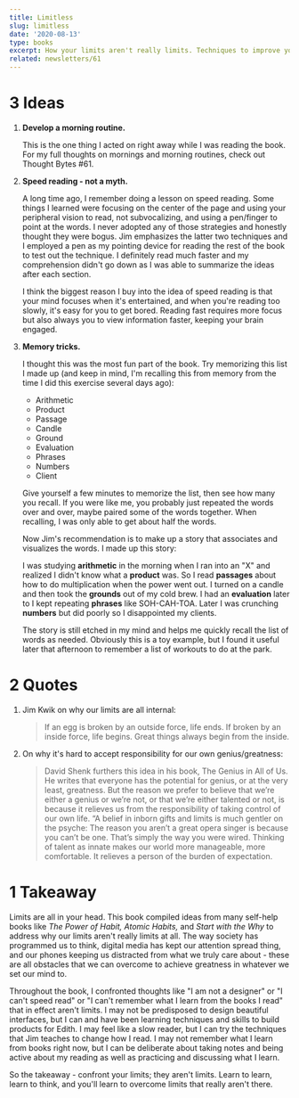 ```yaml
---
title: Limitless
slug: limitless
date: '2020-08-13'
type: books
excerpt: How your limits aren't really limits. Techniques to improve your ability to read, learn, and remember to make you superhuman.
related: newsletters/61
---
```


# 3 Ideas

1. **Develop a morning routine.**

    This is the one thing I acted on right away while I was reading the book. For my full thoughts on mornings and morning routines, check out Thought Bytes #61.

2. **Speed reading - not a myth.**

    A long time ago, I remember doing a lesson on speed reading. Some things I learned were focusing on the center of the page and using your peripheral vision to read, not subvocalizing, and using a pen/finger to point at the words. I never adopted any of those strategies and honestly thought they were bogus. Jim emphasizes the latter two techniques and I employed a pen as my pointing device for reading the rest of the book to test out the technique.
    I definitely read much faster and my comprehension didn't go down as I was able to summarize the ideas after each section.

    I think the biggest reason I buy into the idea of speed reading is that your mind focuses when it's entertained, and when you're reading too slowly, it's easy for you to get bored. Reading fast requires more focus but also always you to view information faster, keeping your brain engaged.

3. **Memory tricks.**

    I thought this was the most fun part of the book. Try memorizing this list I made up (and keep in mind, I'm recalling this from memory from the time I did this exercise several days ago):

    - Arithmetic
    - Product
    - Passage
    - Candle
    - Ground
    - Evaluation
    - Phrases
    - Numbers
    - Client

    Give yourself a few minutes to memorize the list, then see how many you recall. If you were like me, you probably just repeated the words over and over, maybe paired some of the words together. When recalling, I was only able to get about half the words.

    Now Jim's recommendation is to make up a story that associates and visualizes the words. I made up this story:

    I was studying **arithmetic** in the morning when I ran into an "X" and realized I didn't know what a **product** was. So I read **passages** about how to do multiplication when the power went out. I turned on a candle and then took the **grounds** out of my cold brew. I had an **evaluation** later to I kept repeating **phrases** like SOH-CAH-TOA. Later I was crunching **numbers** but did poorly so I disappointed my clients.

    The story is still etched in my mind and helps me quickly recall the list of words as needed. Obviously this is a toy example, but I found it useful later that afternoon to remember a list of workouts to do at the park.

# 2 Quotes

1. Jim Kwik on why our limits are all internal:

    > If an egg is broken by an outside force, life ends. If broken by an inside force, life begins. Great things always begin from the inside.

2. On why it's hard to accept responsibility for our own genius/greatness:

    > David Shenk furthers this idea in his book, The Genius in All of Us. He writes that everyone has the potential for genius, or at the very least, greatness. But the reason we prefer to believe that we’re either a genius or we’re not, or that we’re either talented or not, is because it relieves us from the responsibility of taking control of our own life. “A belief in inborn gifts and limits is much gentler on the psyche: The reason you aren’t a great opera singer is because you can’t be one. That’s simply the way you were wired. Thinking of talent as innate makes our world more manageable, more comfortable. It relieves a person of the burden of expectation.

# 1 Takeaway

Limits are all in your head. This book compiled ideas from many self-help books like *The Power of Habit, Atomic Habits,* and *Start with the Why* to address why our limits aren't really limits at all. The way society has programmed us to think, digital media has kept our attention spread thing, and our phones keeping us distracted from what we truly care about - these are all obstacles that we can overcome to achieve greatness in whatever we set our mind to.

Throughout the book, I confronted thoughts like "I am not a designer" or "I can't speed read" or "I can't remember what I learn from the books I read" that in effect aren't limits. I may not be predisposed to design beautiful interfaces, but I can and have been learning techniques and skills to build products for Edith. I may feel like a slow reader, but I can try the techniques that Jim teaches to change how I read. I may not remember what I learn from books right now, but I can be deliberate about taking notes and being active about my reading as well as practicing and discussing what I learn.

So the takeaway - confront your limits; they aren't limits. Learn to learn, learn to think, and you'll learn to overcome limits that really aren't there.